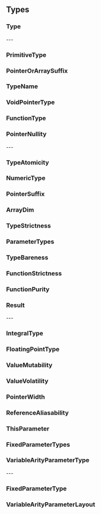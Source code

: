 ## Types
### Type

\---

### PrimitiveType

### PointerOrArraySuffix

### TypeName

### VoidPointerType

### FunctionType

### PointerNullity

\---

### TypeAtomicity

### NumericType

### PointerSuffix

### ArrayDim

### TypeStrictness

### ParameterTypes

### TypeBareness

### FunctionStrictness

### FunctionPurity

### Result

\---

### IntegralType

### FloatingPointType

### ValueMutability

### ValueVolatility

### PointerWidth

### ReferenceAliasability

### ThisParameter

### FixedParameterTypes

### VariableArityParameterType

\---

### FixedParameterType

### VariableArityParameterLayout
